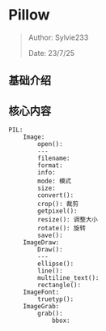 # Pillow

>Author: Sylvie233
>
>Date: 23/7/25
>


## 基础介绍



## 核心内容

```
PIL:
	Image:
		open():
		---
		filename:
		format:
		info:
		mode: 模式
		size:
		convert():
		crop(): 裁剪
		getpixel():
		resize(): 调整大小
		rotate(): 旋转
		save():
	ImageDraw:
		Draw():
		---
		ellipse():
		line():
		multiline_text():
		rectangle():
	ImageFont:
		truetyp():
	ImageGrab:
		grab():
			bbox:
```

